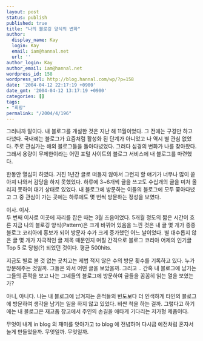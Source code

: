 ```yaml
---
layout: post
status: publish
published: true
title: "나의 블로깅 양식의 변화"
author:
  display_name: Kay
  login: Kay
  email: iam@hannal.net
  url: ''
author_login: Kay
author_email: iam@hannal.net
wordpress_id: 158
wordpress_url: http://blog.hannal.com/wp/?p=158
date: '2004-04-12 22:17:19 +0900'
date_gmt: '2004-04-12 13:17:19 +0900'
categories: []
tags:
- "희망"
permalink: "/2004/4/196"
---
```

<p>그러니까 말이다. 내 블로그를 개설한 것은 지난 해 11월이었다. 그 전에는 구경만 하고 다녔다. 국내에는 블로그가 요즘처럼 활성화 된 단계가 아니었고 나 역시 별 관심 없었다. 주로 관심가는 해외 블로그들을 돌아다녔었다. 그러다 심경의 변화가 나를 찾아왔다. 그래서 용량이 무제한이라는 어떤 포털 사이트의 블로그 서비스에 내 블로그를 마련했다.</p>
<p>한동안 열심히 하였다. 거진 1년간 글로 떠들지 않아서 그런지 할 얘기가 너무나 많이 쏟아져 나와서 감당을 하지 못했었다. 하루에 3~6개씩 글을 쓰고도 수십개의 글을 미처 올리지 못하여 대기 상태로 있었다. 내 블로그에 방문하는 이들의 블로그에 모두 쫓아다녔고 그 중 관심이 가는 곳에는 하루에도 몇 번씩 방문하는 정성을 보였다.</p>
<p>이사. 이사.<br />
두 번째 이사로 이곳에 자리를 잡은 때는 3월 즈음이었다. 5개월 정도의 짧은 시간이 흐른 지금 나의 블로깅 양식(Pattern)은 크게 바뀌어 있음을 느낀 것은 내 글 몇 개가 종종 블로그 코리아에 홍보가 되어 방문자 수가 크게 증가했던 어느 날이었다. 별 대수롭지 않은 글 몇 개가 자극적인 글 제목 때문인지 며칠 간격으로 블로그 코리아 어제의 인기글 Top 5 로 당첨(?) 되었던 것이다. 평균 500hits.</p>
<p>지금도 별로 볼 것 없는 곳치고는 제법 적지 않은 수의 방문 횟수를 기록하고 있다. 누가 방문해주는 것일까. 그들은 와서 어떤 글을 보았을까. 그리고 .. 간혹 내 블로그에 남기는 그들의 흔적을 보고 나는 그네들의 블로그에 방문하여 글들을 꼼꼼히 읽는 열을 보였는가?</p>
<p>아니, 아니다. 나는 내 블로그에 남겨지는 흔적들의 빈도보다 더 인색하게 타인의 블로그에 방문하여 생각을 남기는 일을 하지 않고 있었다. 비싼 척을 하는 걸까. 그렇다고 하기에는 내 블로그은 재고품 창고에서 주인의 손길을 애타게 기다리는 저가형 제품이다.</p>
<p>무엇이 내게 in blog 의 재미를 앗아가고 to blog 에 전념하며 다시금 예전처럼 혼자서 놀게 만들었을까. 무엇일까. 무엇일까.</p>
